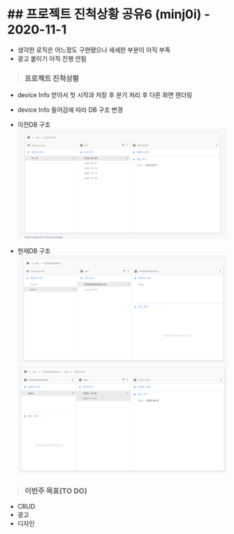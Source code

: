 # ## 프로젝트 진척상황 공유6 (minj0i) - 2020-11-1
- 생각한 로직은 어느정도 구현됐으나 세세한 부분이 아직 부족
- 광고 붙이기 아직 진행 안됨

> ### 프로젝트 진척상황
* device Info 받아서 첫 시작과 저장 후 분기 처리 후 다른 화면 렌더링
* device Info 들어감에 따라 DB 구조 변경

* 이전DB 구조
![이전DB](../../ProjectReadme/assets-minj0i/img/b-db.png)

* 현재DB 구조
![현재DB](../../ProjectReadme/assets-minj0i/img/c-db.png)
![현재DB2](../../ProjectReadme/assets-minj0i/img/c-db2.png)

> ### 이번주 목표(TO DO)
* CRUD
* 광고 
* 디자인
